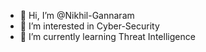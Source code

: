 - 👋 Hi, I’m @Nikhil-Gannaram
- 👀 I’m interested in Cyber-Security
- 🌱 I’m currently learning Threat Intelligence

<!---
Nikhil-Gannaram/Nikhil-Gannaram is a ✨ special ✨ repository because its `README.md` (this file) appears on your GitHub profile.
You can click the Preview link to take a look at your changes.
--->
